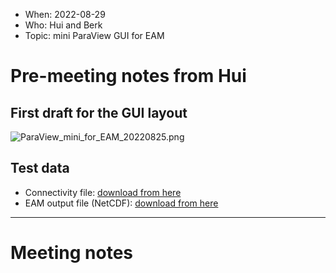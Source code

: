 * When: 2022-08-29
* Who: Hui and Berk
* Topic: mini ParaView GUI for EAM

# Pre-meeting notes from Hui

## First draft for the GUI layout

![ParaView_mini_for_EAM_20220825.png](vis-meeting_2022-08-29_files/ParaView_mini_for_EAM_20220825.png)

## Test data

* Connectivity file: [download from here](https://compy-dtn.pnl.gov/wanh895/ParaView_EAM/cubed_sphere/connectivity_files/)
* EAM output file (NetCDF): [download from here](https://compy-dtn.pnl.gov/wanh895/ParaView_EAM/cubed_sphere/model_output_samples/)


------

# Meeting notes
